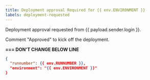 ```yaml
---
title: Deployment approval Required for {{ env.ENVIRONMENT }}
labels: deployment-requested
---
```


Deployment approval requested from {{ payload.sender.login }}.

Comment "Approved" to kick off the deployment.

**=== DON'T CHANGE BELOW LINE**

```json target_payload
{
  "runnumber": {{ env.RUNNUMBER }},
  "environment": "{{ env.ENVIRONMENT }}"
}
```
